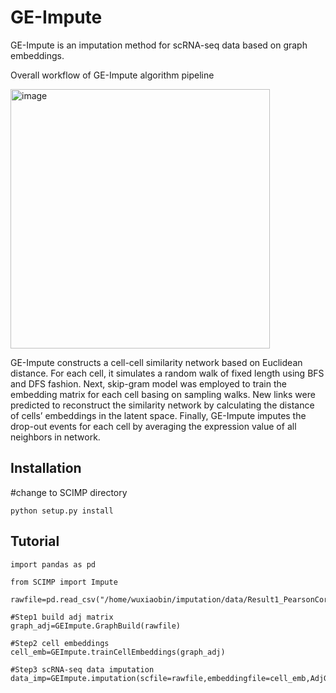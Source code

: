# GE-Impute

GE-Impute is an imputation method for scRNA-seq data based on graph embeddings.

Overall workflow of GE-Impute algorithm pipeline

<img width="415" alt="image" src="https://user-images.githubusercontent.com/44340233/162195520-e8b84b86-0efe-4fb2-b6ac-786c8a04496f.png">

GE-Impute constructs a cell-cell similarity network based on Euclidean distance. For each cell, it simulates a random walk of fixed length using BFS and DFS fashion. Next, skip-gram model was employed to train the embedding matrix for each cell basing on sampling walks. New links were predicted to reconstruct the similarity network by calculating the distance of cells’ embeddings in the latent space. Finally, GE-Impute imputes the drop-out events for each cell by averaging the expression value of all neighbors in network.

## Installation

#change to SCIMP directory
```
python setup.py install
```

## Tutorial

```
import pandas as pd

from SCIMP import Impute 

rawfile=pd.read_csv("/home/wuxiaobin/imputation/data/Result1_PearsonCor/mask0_seed0_10x.txt",sep="\t",index_col=0)

#Step1 build adj matrix
graph_adj=GEImpute.GraphBuild(rawfile)

#Step2 cell embeddings
cell_emb=GEImpute.trainCellEmbeddings(graph_adj)

#Step3 scRNA-seq data imputation
data_imp=GEImpute.imputation(scfile=rawfile,embeddingfile=cell_emb,AdjGraph=graph_adj)
```
